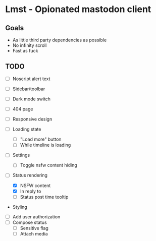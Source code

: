 # Lmst - Opionated mastodon client

## Goals

- As little third party dependencies as possible
- No infinity scroll
- Fast as fuck

## TODO

- [ ] Noscript alert text

- [ ] Sidebar/toolbar
- [ ] Dark mode switch
- [ ] 404 page
- [ ] Responsive design
- [ ] Loading state
  - [ ] "Load more" button
  - [ ] While timeline is loading
- [ ] Settings
  - [ ] Toggle nsfw content hiding
- [ ] Status rendering
  - [x] NSFW content
  - [x] In reply to
  - [ ] Status post time tooltip
- Styling
- [ ] Add user authorization
- [ ] Compose status
  - [ ] Sensitive flag
  - [ ] Attach media
